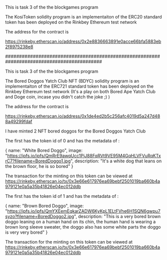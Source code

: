 This is task 3 of the the blockgames program

The KosiToken solidity program is an implementaiton of the ERC20 standard token has been deployed on the Rinkbey Ethereum test network

The address for the contract is

https://rinkeby.etherscan.io/address/0x2e8836663891e0acce66bfa5883eb2f8975238e8


###########################################################################################


This is task 3 of the the blockgames program

The Bored Doggos Yatch Club NFT (BDYC) solidity program is an implementaiton of the ERC721 standard token has been deployed on the Rinkbey Ethereum test network (It's a play on both Bored Ape Yatch Club and Doge coin, incase you didn't catch the joke ;) )

The address for the contract is

https://rinkeby.etherscan.io/address/0x1de4ed2b5c256afc4019d5a247d488a49299fdaf

I have minted 2 NFT bored doggos for the Bored Doggos Yatch Club

The first has the token id of 0 and has the metadata of :

{
    name: "White Bored Doggo",
    image: "https://ipfs.io/ipfs/QmRrE9awqUcc1PjJ88FqRVt9VE95M4GqHLVFVuRqKTxrC7?filename=BoredDoggo1.jpg",
    description: "It's a white dog that leans on the brown floor, he is so bored"
}

The transaction for the minting on this token can be viewed at https://rinkeby.etherscan.io/tx/0x3e66e617976ea69bebf2501019ba660b4a979121e0a5a35b41826e04ec012ddb


The first has the token id of 1 and has the metadata of :

{
    name: "Brown Bored Doggo",
    image: "https://ipfs.io/ipfs/QmYXEemEqkarZADW6KyKpL1ELtFVhe6H1SQN6gwpu7syzo?filename=BoredDoggo2.jpg",
    description: "This is a very bored brown doggo leaning on a human hand on its chin, the human hand is wearing a brown long sleeve sweater, the doggo also has some white parts the doggo is very very bored"
}

The transaction for the minting on this token can be viewed at 
https://rinkeby.etherscan.io/tx/0x3e66e617976ea69bebf2501019ba660b4a979121e0a5a35b41826e04ec012ddb

